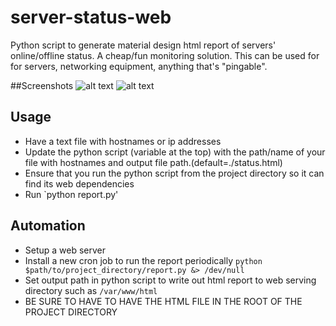 # server-status-web
Python script to generate material design html report of servers' online/offline status. A cheap/fun monitoring solution.
This can be used for for servers, networking equipment, anything that's "pingable".  

##Screenshots
![alt text](http://i.imgur.com/21lF9tC.png)
![alt text](http://i.imgur.com/PY1DsXD.png)

## Usage
- Have a text file with hostnames or ip addresses
- Update the python script (variable at the top) with the path/name of your file with hostnames and output file path.(default=./status.html)
- Ensure that you run the python script from the project directory so it can find its web dependencies
- Run `python report.py'

## Automation
- Setup a web server
- Install a new cron job to run the report periodically `python $path/to/project_directory/report.py &> /dev/null`
- Set output path in python script to write out html report to web serving directory such as `/var/www/html`
- BE SURE TO HAVE TO HAVE THE HTML FILE IN THE ROOT OF THE PROJECT DIRECTORY

